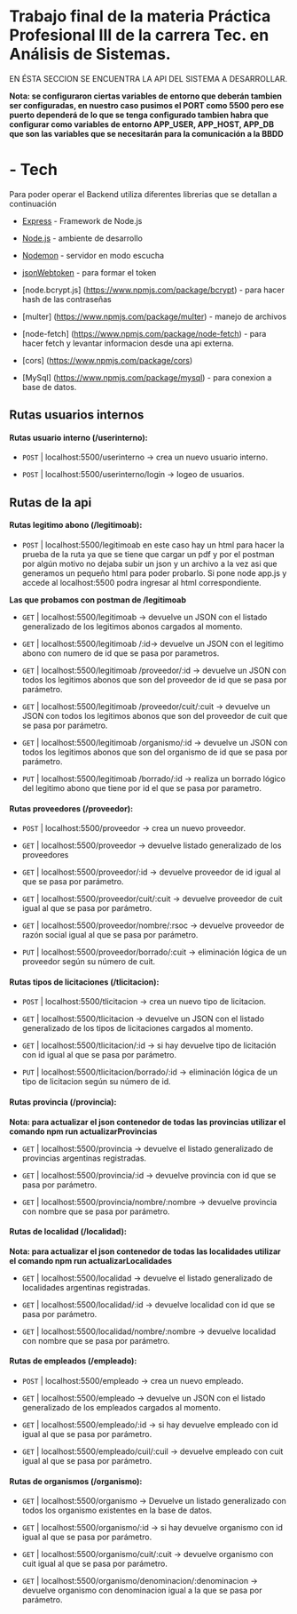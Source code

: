 
# Trabajo final de la materia Práctica Profesional III de la carrera Tec. en Análisis de Sistemas.

EN ÉSTA SECCION SE ENCUENTRA LA API DEL SISTEMA A DESARROLLAR.

**Nota: se configuraron ciertas variables de entorno que deberán tambien ser configuradas, en nuestro caso pusimos el PORT como 5500 pero ese puerto dependerá de lo que se tenga configurado tambien habra que configurar como variables de entorno APP_USER, APP_HOST, APP_DB que son las variables que se necesitarán para la comunicación a la BBDD**

# - Tech

Para poder operar el Backend utiliza diferentes librerias que se detallan a continuación

- [Express](https://expressjs.com/) - Framework de Node.js

- [Node.js](https://nodejs.org/es/) - ambiente de desarrollo

- [Nodemon](https://www.npmjs.com/package/nodemon) - servidor en modo escucha

- [jsonWebtoken](https://www.npmjs.com/package/jsonwebtoken) - para formar el token

- [node.bcrypt.js] (https://www.npmjs.com/package/bcrypt) - para hacer hash de las contraseñas

- [multer] (https://www.npmjs.com/package/multer) - manejo de archivos

- [node-fetch] (https://www.npmjs.com/package/node-fetch) - para hacer fetch y levantar informacion desde una api externa.

- [cors] (https://www.npmjs.com/package/cors)

- [MySql] (https://www.npmjs.com/package/mysql) - para conexion a base de datos.

## Rutas usuarios internos
   #### Rutas usuario interno (/userinterno):

   * `POST` | localhost:5500/userinterno -> crea un nuevo usuario interno.

   * `POST` | localhost:5500/userinterno/login -> logeo de usuarios.


## Rutas de la api
  #### Rutas legitimo abono (/legitimoab):

   * `POST` | localhost:5500/legitimoab en este caso hay un html para hacer la prueba de la ruta ya que se tiene que cargar un pdf y por el postman por algún motivo no dejaba subir un json y un archivo a la vez asi que generamos un pequeño html para poder probarlo. Si pone node app.js y accede al localhost:5500 podra ingresar al html correspondiente.

  **Las que probamos con postman de /legitimoab**

   * `GET` | localhost:5500/legitimoab -> devuelve un JSON con el listado generalizado de los legitimos abonos cargados al momento.

   * `GET` | localhost:5500/legitimoab /:id-> devuelve un JSON con el legitimo abono con numero de id que se pasa por parametros.

   * `GET` | localhost:5500/legitimoab /proveedor/:id -> devuelve un JSON con todos los legitimos abonos que son del proveedor de id que se pasa por parámetro.

   * `GET` | localhost:5500/legitimoab /proveedor/cuit/:cuit -> devuelve un JSON con todos los legitimos abonos que son del proveedor de cuit que se pasa por parámetro.

   * `GET` | localhost:5500/legitimoab /organismo/:id -> devuelve un JSON con todos los legitimos abonos que son del organismo de id que se pasa por parámetro.

   * `PUT` | localhost:5500/legitimoab /borrado/:id -> realiza un borrado lógico del legitimo abono que tiene por id el que se pasa por parametro.

  #### Rutas proveedores (/proveedor):

   * `POST` | localhost:5500/proveedor -> crea un nuevo proveedor.

   * `GET` | localhost:5500/proveedor -> devuelve listado generalizado de los proveedores

   * `GET` | localhost:5500/proveedor/:id -> devuelve proveedor de id igual al que se pasa por parámetro.

   * `GET` | localhost:5500/proveedor/cuit/:cuit -> devuelve proveedor de cuit igual al que se pasa por parámetro.

   * `GET` | localhost:5500/proveedor/nombre/:rsoc -> devuelve proveedor de razón social igual al que se pasa por parámetro.

   * `PUT` | localhost:5500/proveedor/borrado/:cuit -> eliminación lógica de un proveedor según su número de cuit.

  #### Rutas tipos de licitaciones (/tlicitacion):

   * `POST` | localhost:5500/tlicitacion -> crea un nuevo tipo de licitacion.

   * `GET` | localhost:5500/tlicitacion -> devuelve un JSON con el listado generalizado de los tipos de licitaciones cargados al momento.

   * `GET` | localhost:5500/tlicitacion/:id -> si hay devuelve tipo de licitación con id igual al que se pasa por parámetro.

   * `PUT` | localhost:5500/tlicitacion/borrado/:id -> eliminación lógica de un tipo de licitacion según su número de id.

  #### Rutas provincia (/provincia):

   **Nota: para actualizar el json contenedor de todas las provincias utilizar el comando npm run actualizarProvincias**

   * `GET` | localhost:5500/provincia -> devuelve el listado generalizado de provincias argentinas registradas.

   * `GET` | localhost:5500/provincia/:id -> devuelve provincia con id que se pasa por parámetro.

   * `GET` | localhost:5500/provincia/nombre/:nombre -> devuelve provincia con nombre que se pasa por parámetro.

  #### Rutas de localidad (/localidad):

  **Nota: para actualizar el json contenedor de todas las localidades utilizar el comando npm run actualizarLocalidades**
   * `GET` | localhost:5500/localidad -> devuelve el listado generalizado de localidades argentinas registradas.

   * `GET` | localhost:5500/localidad/:id -> devuelve localidad con id que se pasa por parámetro.

   * `GET` | localhost:5500/localidad/nombre/:nombre -> devuelve localidad con nombre que se pasa por parámetro.

   #### Rutas de empleados (/empleado):

   * `POST` | localhost:5500/empleado -> crea un nuevo empleado.

   * `GET` | localhost:5500/empleado -> devuelve un JSON con el listado generalizado de los empleados cargados al momento.

   * `GET` | localhost:5500/empleado/:id -> si hay devuelve empleado con id igual al que se pasa por parámetro.

   * `GET` | localhost:5500/empleado/cuil/:cuil -> devuelve empleado con cuit igual al que se pasa por parámetro.

#### Rutas de organismos (/organismo):

   * `GET` | localhost:5500/organismo -> Devuelve un listado generalizado con todos los organismo existentes en la  base de datos.

   * `GET` | localhost:5500/organismo/:id -> si hay devuelve organismo con id igual al que se pasa por parámetro.

   * `GET` | localhost:5500/organismo/cuit/:cuit -> devuelve organismo con cuit igual al que se pasa por parámetro.
   * `GET` | localhost:5500/organismo/denominacion/:denominacion -> devuelve organismo con denominacion igual a la que se pasa por parámetro.
